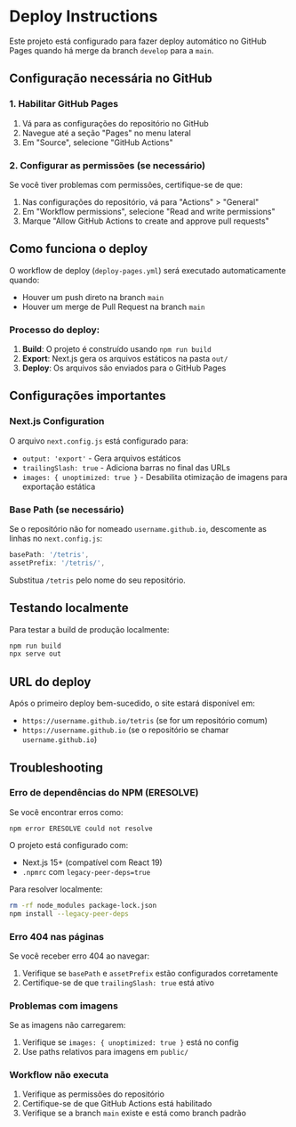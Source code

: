 # Deploy Instructions

Este projeto está configurado para fazer deploy automático no GitHub Pages quando há merge da branch `develop` para a `main`.

## Configuração necessária no GitHub

### 1. Habilitar GitHub Pages

1. Vá para as configurações do repositório no GitHub
2. Navegue até a seção "Pages" no menu lateral
3. Em "Source", selecione "GitHub Actions"

### 2. Configurar as permissões (se necessário)

Se você tiver problemas com permissões, certifique-se de que:

1. Nas configurações do repositório, vá para "Actions" > "General"
2. Em "Workflow permissions", selecione "Read and write permissions"
3. Marque "Allow GitHub Actions to create and approve pull requests"

## Como funciona o deploy

O workflow de deploy (`deploy-pages.yml`) será executado automaticamente quando:

- Houver um push direto na branch `main`
- Houver um merge de Pull Request na branch `main`

### Processo do deploy:

1. **Build**: O projeto é construído usando `npm run build`
2. **Export**: Next.js gera os arquivos estáticos na pasta `out/`
3. **Deploy**: Os arquivos são enviados para o GitHub Pages

## Configurações importantes

### Next.js Configuration

O arquivo `next.config.js` está configurado para:

- `output: 'export'` - Gera arquivos estáticos
- `trailingSlash: true` - Adiciona barras no final das URLs
- `images: { unoptimized: true }` - Desabilita otimização de imagens para exportação estática

### Base Path (se necessário)

Se o repositório não for nomeado `username.github.io`, descomente as linhas no `next.config.js`:

```javascript
basePath: '/tetris',
assetPrefix: '/tetris/',
```

Substitua `/tetris` pelo nome do seu repositório.

## Testando localmente

Para testar a build de produção localmente:

```bash
npm run build
npx serve out
```

## URL do deploy

Após o primeiro deploy bem-sucedido, o site estará disponível em:

- `https://username.github.io/tetris` (se for um repositório comum)
- `https://username.github.io` (se o repositório se chamar `username.github.io`)

## Troubleshooting

### Erro de dependências do NPM (ERESOLVE)

Se você encontrar erros como:
```
npm error ERESOLVE could not resolve
```

O projeto está configurado com:
- Next.js 15+ (compatível com React 19)
- `.npmrc` com `legacy-peer-deps=true`

Para resolver localmente:
```bash
rm -rf node_modules package-lock.json
npm install --legacy-peer-deps
```

### Erro 404 nas páginas

Se você receber erro 404 ao navegar:

1. Verifique se `basePath` e `assetPrefix` estão configurados corretamente
2. Certifique-se de que `trailingSlash: true` está ativo

### Problemas com imagens

Se as imagens não carregarem:

1. Verifique se `images: { unoptimized: true }` está no config
2. Use paths relativos para imagens em `public/`

### Workflow não executa

1. Verifique as permissões do repositório
2. Certifique-se de que GitHub Actions está habilitado
3. Verifique se a branch `main` existe e está como branch padrão

